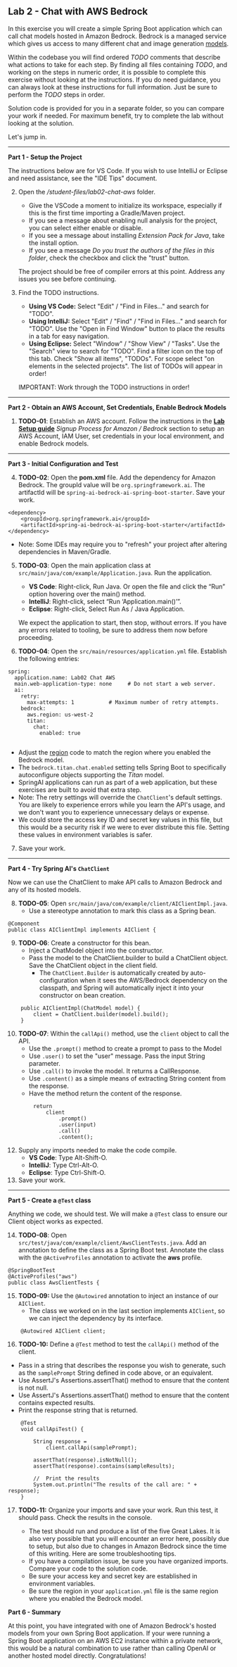 ## Lab 2 - Chat with AWS Bedrock

In this exercise you will create a simple Spring Boot application which can call chat models hosted in Amazon Bedrock.  Bedrock is a managed service which gives us access to many different chat and image generation [models](https://docs.aws.amazon.com/bedrock/latest/userguide/model-ids.html#model-ids-arns).  

Within the codebase you will find ordered *TODO* comments that describe what actions to take for each step.  By finding all files containing *TODO*, and working on the steps in numeric order, it is possible to complete this exercise without looking at the instructions.  If you do need guidance, you can always look at these instructions for full information.  Just be sure to perform the *TODO* steps in order.

Solution code is provided for you in a separate folder, so you can compare your work if needed.  For maximum benefit, try to complete the lab without looking at the solution.

Let's jump in.

---
**Part 1 - Setup the Project**

The instructions below are for VS Code. If you wish to use IntelliJ or Eclipse and need assistance, see the "IDE Tips" document.

2. Open the _/student-files/lab02-chat-aws_ folder.  
    * Give the VSCode a moment to initialize its workspace, especially if this is the first time importing a Gradle/Maven project.
    * If you see a message about enabling null analysis for the project, you can select either enable or disable.
    * If you see a message about installing _Extension Pack for Java_, take the install option.
    * If you see a message _Do you trust the authors of the files in this folder_, check the checkbox and click the "trust" button.

    The project should be free of compiler errors at this point.  Address any issues you see before continuing.

1. Find the TODO instructions.

    * **Using VS Code:** Select "Edit" / "Find in Files..." and search for "TODO".
    * **Using IntelliJ:**  Select "Edit" / "Find" / "Find in Files..." and search for "TODO".  Use the "Open in Find Window" button to place the results in a tab for easy navigation.
    * **Using Eclipse:** Select "Window" / "Show View" / "Tasks".  Use the "Search" view to search for "TODO".  Find a filter icon on the top of this tab.  Check "Show all items", "TODOs".  For scope select "on elements in the selected projects".  The list of TODOs will appear in order!

    IMPORTANT: Work through the TODO instructions in order!   


---
**Part 2 - Obtain an AWS Account, Set Credentials, Enable Bedrock Models**

1. **TODO-01**: Establish an AWS account. Follow the instructions in the **[Lab Setup guide](https://github.com/kennyk65/AI-With-Spring-Student-Files/blob/main/LabInstructions/Lab%20Setup.md)** _Signup Process for Amazon / Bedrock_ section to setup an AWS Account, IAM User, set credentials in your local environment, and enable Bedrock models.


---
**Part 3 - Initial Configuration and Test**

4. **TODO-02**: Open the **pom.xml** file.  Add the dependency for Amazon Bedrock.  The groupId value will be `org.springframework.ai`.  The artifactId will be `spring-ai-bedrock-ai-spring-boot-starter`.  Save your work.

```
<dependency>
	<groupId>org.springframework.ai</groupId>
	<artifactId>spring-ai-bedrock-ai-spring-boot-starter</artifactId>
</dependency>
```
- Note: Some IDEs may require you to "refresh" your project after altering dependencies in Maven/Gradle.

5.  **TODO-03**: Open the main application class at `src/main/java/com/example/Application.java`.  Run the application.

    * **VS Code**: Right-click, Run Java.  Or open the file and click the “Run” option hovering over the main() method.
    * **IntelliJ**: Right-click, select “Run ‘Application.main()’”. 
    * **Eclipse**: Right-click, Select Run As / Java Application.

    We expect the application to start, then stop, without errors.  If you have any errors related to tooling, be sure to address them now before proceeding.

1.  **TODO-04**: Open the `src/main/resources/application.yml` file.  Establish the following entries:

```
spring:
  application.name: Lab02 Chat AWS
  main.web-application-type: none     # Do not start a web server.
  ai:
    retry:
      max-attempts: 1           # Maximum number of retry attempts.
    bedrock:
      aws.region: us-west-2
      titan:
        chat:
          enabled: true


```

  - Adjust the [region](https://docs.aws.amazon.com/AWSEC2/latest/UserGuide/using-regions-availability-zones.html#concepts-regions) code to match the region where you enabled the Bedrock model.
  - The `bedrock.titan.chat.enabled` setting tells Spring Boot to specifically autoconfigure objects supporting the _Titan_ model.  
  - SpringAI applications can run as part of a web application, but these exercises are built to avoid that extra step.
  - Note: The retry settings will override the `ChatClient`'s default settings.  You are likely to experience errors while you learn the API's usage, and we don't want you to experience unnecessary delays or expense.
  - We could store the access key ID and secret key values in this file, but this would be a security risk if we were to ever distribute this file.  Setting these values in environment variables is safer.

7.  Save your work.  

---
**Part 4 - Try Spring AI's `ChatClient`**

Now we can use the ChatClient to make API calls to Amazon Bedrock and any of its hosted models.

8. **TODO-05**:  Open `src/main/java/com/example/client/AIClientImpl.java`.  
    - Use a stereotype annotation to mark this class as a Spring bean.  

```
@Component
public class AIClientImpl implements AIClient {
```

9. **TODO-06**: Create a constructor for this bean.  
    - Inject a ChatModel object into the constructor.  
    - Pass the model to the ChatClient.builder to build a ChatClient object.  Save the ChatClient object in the client field.
        - The `ChatClient.Builder` is automatically created by auto-configuration when it sees the AWS/Bedrock dependency on the classpath, and Spring will automatically inject it into your constructor on bean creation.  

```
    public AIClientImpl(ChatModel model) {
        client = ChatClient.builder(model).build();
    }
```

10. **TODO-07**:  Within the `callApi()` method, use the `client` object to call the API.
    *  Use the `.prompt()` method to create a prompt to pass to the Model
    *  Use `.user()` to set the "user" message. Pass the input String parameter.
    *  Use `.call()` to invoke the model.  It returns a CallResponse.
    *  Use `.content()` as a simple means of extracting String content from the response. 
    *  Have the method return the content of the response.
```
        return 
            client
                .prompt()
                .user(input)
                .call()
                .content();
```

12. Supply any imports needed to make the code compile.
    * **VS Code**: Type Alt-Shift-O.
    * **IntelliJ**: Type Ctrl-Alt-O.
    * **Eclipse**: Type Ctrl-Shift-O.
1. Save your work.

---
**Part 5 - Create a `@Test` class**

Anything we code, we should test.  We will make a `@Test` class to ensure our Client object works as expected.

14. **TODO-08**:  Open `src/test/java/com/example/client/AwsClientTests.java`.  Add an annotation to define the class as a Spring Boot test.  Annotate the class with the `@ActiveProfiles` annotation to activate the **aws** profile.

```
@SpringBootTest
@ActiveProfiles("aws")
public class AwsClientTests {
```

15. **TODO-09:** Use the `@Autowired` annotation to inject an instance of our `AIClient`.
    - The class we worked on in the last section implements `AIClient`, so we can inject the dependency by its interface.

```
    @Autowired AIClient client;
```

16.  **TODO-10:** Define a `@Test` method to test the `callApi()` method of the client.

  * Pass in a string that describes the response you wish to generate, such as the `samplePrompt` String defined in code above, or an equivalent.
  * Use AssertJ's Assertions.assertThat() method to ensure that the content is not null.
  * Use AssertJ's Assertions.assertThat() method to ensure that the content contains expected results.
  * Print the response string that is returned.

```
	@Test
	void callApiTest() {

        String response =
            client.callApi(samplePrompt);

        assertThat(response).isNotNull();
        assertThat(response).contains(sampleResults);
    
		//	Print the results
		System.out.println("The results of the call are: " + response);
    }
```
17. **TODO-11:**  Organize your imports and save your work.  Run this test, it should pass.  Check the results in the console.

    * The test should run and produce a list of the five Great Lakes.  It is also very possible that you will encounter an error here, possibly due to setup, but also due to changes in Amazon Bedrock since the time of this writing.  Here are some troubleshooting tips.
    * If you have a compilation issue, be sure you have organized imports.  Compare your code to the solution code.
    * Be sure your access key and secret key are established in environment variables.
    * Be sure the region in your `application.yml` file is the same region where you enabled the Bedrock model.


**Part 6 - Summary**

At this point, you have integrated with one of Amazon Bedrock's hosted models from your own Spring Boot application.  If your were running a Spring Boot application on an AWS EC2 instance within a private network, this would be a natural combination to use rather than calling OpenAI or another hosted model directly.  Congratulations! 

